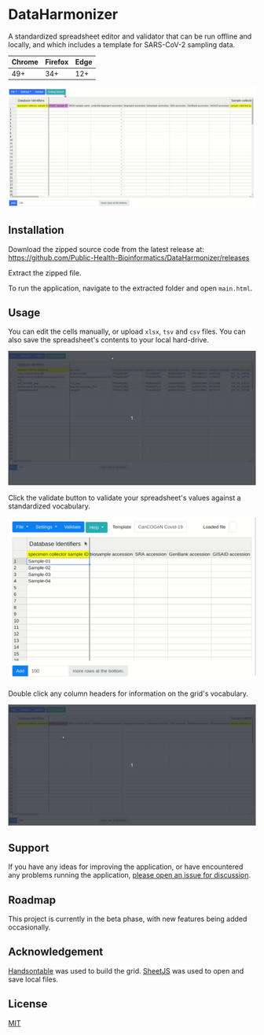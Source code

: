 # DataHarmonizer

A standardized spreadsheet editor and validator that can be run offline and locally, and which includes a template for SARS-CoV-2 sampling data.

|Chrome|Firefox|Edge|
|---|---|---|
|49+|34+|12+|

![alt text](./images/editCopyPasteDelete.gif)

## Installation

Download the zipped source code from the latest release at:
https://github.com/Public-Health-Bioinformatics/DataHarmonizer/releases

Extract the zipped file.

To run the application, navigate to the extracted folder and open `main.html`.

## Usage

You can edit the cells manually, or upload `xlsx`, `tsv` and `csv` files. You 
can also save the spreadsheet's contents to your local hard-drive.

![alt text](./images/exportingFiles.gif)

Click the validate button to validate your spreadsheet's values against a 
standardized vocabulary.

![alt text](./images/validatingCells.gif)

Double click any column headers for information on the grid's vocabulary.

![alt text](./images/doubleClickHeaders.gif)

## Support

If you have any ideas for improving the application, or have encountered any 
problems running the application, [please open an issue for discussion][1]. 

[1]: https://github.com/Public-Health-Bioinformatics/DataHarmonizer/issues

## Roadmap

This project is currently in the beta phase, with new features being added
occasionally.

## Acknowledgement

[Handsontable](https://handsontable.com/) was used to build the grid. 
[SheetJS](https://sheetjs.com/) was used to open and save local files.

## License

[MIT](LICENSE)
